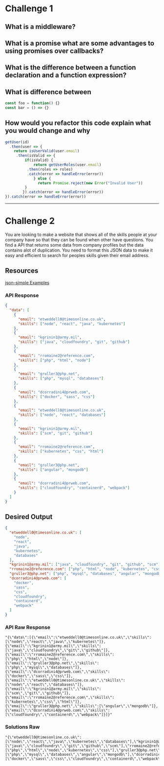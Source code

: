 # Challenge 1

## What is a middleware?

## What is a promise what are some advantages to using promises over callbacks?

## What is the difference between a function declaration and a function expression?



## What is difference between

```javascript
const foo = function() {}
const bar = () => {}
```



## How would you refactor this code explain what you would change and why

```javascript
getUser(id)
  .then(user => {
  	return isUserValid(user.email)
   	 .then(isValid => {
   		 if(isValid) {
     		 return getUserRoles(user.email)
      	  .then(roles => roles)
       	  .catch(error => handleError(error))
   			 } else {
			   return Promise.reject(new Error("Invalid User"))
   		 }
  		}).catch(error => handleError(error)) 
}).catch(error => handleError(error))
```

---

# Challenge 2

You are looking to make a website that shows all of the skills people at your company have so that they can be found when other have questions. You find a API that returns some data from company profiles
but the data contains alot of duplication. You need to format this JSON data to make it easy and efficient to search for
peoples skills given their email address.

## Resources

[json-simple Examples](https://www.mkyong.com/java/json-simple-example-read-and-write-json/)

### API Response

```json
{
  "data": [
    {
      "email": "etweddell0@timesonline.co.uk",
      "skills": ["node", "react", "java", "kubernetes"]
    },
    {
      "email": "kgrinin1@army.mil",
      "skills": ["java", "cloudfoundry", "git", "github"]
    },
    {
      "email": "rromaine2@reference.com",
      "skills": ["php", "html", "node"]
    },
    {
      "email": "gruller3@php.net",
      "skills": ["php", "mysql", "databases"]
    },
    {
      "email": "dcorradini4@prweb.com",
      "skills": ["docker", "sass", "css"]
    },
    {
      "email": "etweddell0@timesonline.co.uk",
      "skills": ["node", "react", "databases"]
    },
    {
      "email": "kgrinin1@army.mil",
      "skills": ["scm", "git", "github"]
    },
    {
      "email": "rromaine2@reference.com",
      "skills": ["kubernetes", "css", "html"]
    },
    {
      "email": "gruller3@php.net",
      "skills": ["angular", "mongodb"]
    },
    {
      "email": "dcorradini4@prweb.com",
      "skills": ["cloudfoundry", "containerd", "webpack"]
    }
  ]
}
```

## Desired Output

```json
{
  "etweddell0@timesonline.co.uk": [
    "node",
    "react",
    "java",
    "kubernetes",
    "databases"
  ],
  "kgrinin1@army.mil": ["java", "cloudfoundry", "git", "github", "scm"],
  "rromaine2@reference.com": ["php", "html", "node", "kubernetes", "css"],
  "gruller3@php.net": ["php", "mysql", "databases", "angular", "mongodb"],
  "dcorradini4@prweb.com": [
    "docker",
    "sass",
    "css",
    "cloudfoundry",
    "containerd",
    "webpack"
  ]
}
```

### API Raw Response
```
"{\"data\":[{\"email\":\"etweddell0@timesonline.co.uk\",\"skills\":[\"node\",\"react\",\"java\",\"kubernetes\"]},{\"email\":\"kgrinin1@army.mil\",\"skills\":[\"java\",\"cloudfoundry\",\"git\",\"github\"]},{\"email\":\"rromaine2@reference.com\",\"skills\":[\"php\",\"html\",\"node\"]},{\"email\":\"gruller3@php.net\",\"skills\":[\"php\",\"mysql\",\"databases\"]},{\"email\":\"dcorradini4@prweb.com\",\"skills\":[\"docker\",\"sass\",\"css\"]},{\"email\":\"etweddell0@timesonline.co.uk\",\"skills\":[\"node\",\"react\",\"databases\"]},{\"email\":\"kgrinin1@army.mil\",\"skills\":[\"scm\",\"git\",\"github\"]},{\"email\":\"rromaine2@reference.com\",\"skills\":[\"kubernetes\",\"css\",\"html\"]},{\"email\":\"gruller3@php.net\",\"skills\":[\"angular\",\"mongodb\"]},{\"email\":\"dcorradini4@prweb.com\",\"skills\":[\"cloudfoundry\",\"containerd\",\"webpack\"]}]}"
```

### Solutions Raw
```
"{\"etweddell0@timesonline.co.uk\":[\"node\",\"react\",\"java\",\"kubernetes\",\"databases\"],\"kgrinin1@army.mil\":[\"java\",\"cloudfoundry\",\"git\",\"github\",\"scm\"],\"rromaine2@reference.com\":[\"php\",\"html\",\"node\",\"kubernetes\",\"css\"],\"gruller3@php.net\":[\"php\",\"mysql\",\"databases\",\"angular\",\"mongodb\"],\"dcorradini4@prweb.com\":[\"docker\",\"sass\",\"css\",\"cloudfoundry\",\"containerd\",\"webpack\"]}"
```
